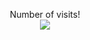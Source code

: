 <p align="center"> 
  Number of visits!<br>
  <img src="https://profile-counter.glitch.me/inf3xt/count.svg" />
</p>
